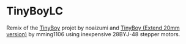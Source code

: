# TinyBoyLC
Remix of the [TinyBoy](http://www.thingiverse.com/thing:701548) projet by noaizumi and [TinyBoy (Extend 20mm version)](http://www.thingiverse.com/thing:776896) by mming1106 using inexpensive 28BYJ-48 stepper motors.

